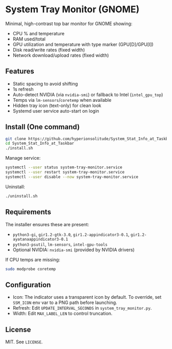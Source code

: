 # System Tray Monitor (GNOME)

Minimal, high-contrast top bar monitor for GNOME showing:

- CPU % and temperature
- RAM used/total
- GPU utilization and temperature with type marker (GPU[D]/GPU[I])
- Disk read/write rates (fixed width)
- Network download/upload rates (fixed width)

## Features

- Static spacing to avoid shifting
- 1s refresh
- Auto-detect NVIDIA (via `nvidia-smi`) or fallback to Intel (`intel_gpu_top`)
- Temps via `lm-sensors`/`coretemp` when available
- Hidden tray icon (text-only) for clean look
- Systemd user service auto-start on login

## Install (One command)

```bash
git clone https://github.com/hyperionsolitude/System_Stat_Info_at_Taskbar.git
cd System_Stat_Info_at_Taskbar
./install.sh
```

Manage service:

```bash
systemctl --user status system-tray-monitor.service
systemctl --user restart system-tray-monitor.service
systemctl --user disable --now system-tray-monitor.service
```

Uninstall:

```bash
./uninstall.sh
```

## Requirements

The installer ensures these are present:

- `python3-gi`, `gir1.2-gtk-3.0`, `gir1.2-appindicator3-0.1`, `gir1.2-ayatanaappindicator3-0.1`
- `python3-psutil`, `lm-sensors`, `intel-gpu-tools`
- Optional NVIDIA: `nvidia-smi` (provided by NVIDIA drivers)

If CPU temps are missing:

```bash
sudo modprobe coretemp
```

## Configuration

- Icon: The indicator uses a transparent icon by default. To override, set `SSM_ICON` env var to a PNG path before launching.
- Refresh: Edit `UPDATE_INTERVAL_SECONDS` in `system_tray_monitor.py`.
- Width: Edit `MAX_LABEL_LEN` to control truncation.

## License

MIT. See `LICENSE`.


